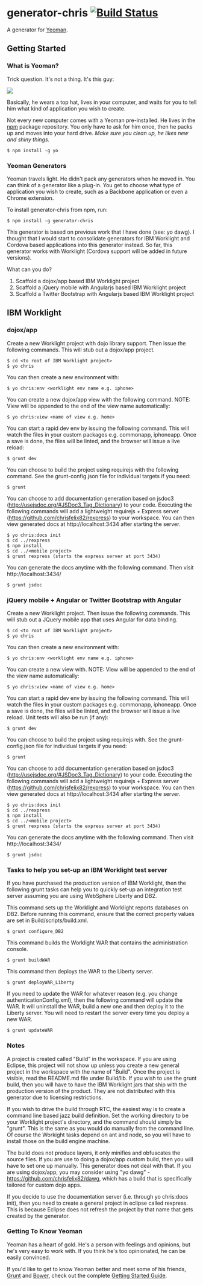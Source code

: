 # generator-chris [![Build Status](https://secure.travis-ci.org/chrisfelix82/generator-chris.png?branch=master)](https://travis-ci.org/chrisfelix82/generator-chris)

A generator for [Yeoman](http://yeoman.io).


## Getting Started

### What is Yeoman?

Trick question. It's not a thing. It's this guy:

![](http://i.imgur.com/JHaAlBJ.png)

Basically, he wears a top hat, lives in your computer, and waits for you to tell him what kind of application you wish to create.

Not every new computer comes with a Yeoman pre-installed. He lives in the [npm](https://npmjs.org) package repository. You only have to ask for him once, then he packs up and moves into your hard drive. *Make sure you clean up, he likes new and shiny things.*

```
$ npm install -g yo
```

### Yeoman Generators

Yeoman travels light. He didn't pack any generators when he moved in. You can think of a generator like a plug-in. You get to choose what type of application you wish to create, such as a Backbone application or even a Chrome extension.

To install generator-chris from npm, run:

```
$ npm install -g generator-chris
```

This generator is based on previous work that I have done (see: yo dawg).  I thought that I would start to consolidate generators for IBM Worklight and Cordova based applications into this generator instead. So far, this generator works with Worklight (Cordova support will be added in future versions).  

What can you do?  
1. Scaffold a dojox/app based IBM Worklight project 
2. Scaffold a jQuery mobile with Angularjs based IBM Worklight project
3. Scaffold a Twitter Bootstrap with Angularjs based IBM Worklight project

## IBM Worklight

### dojox/app

Create a new Worklight project with dojo library support.  Then issue the following commands.  This will stub out a dojox/app project.

```
$ cd <to root of IBM Worklight project>
$ yo chris
```

You can then create a new environment with:

```
$ yo chris:env <worklight env name e.g. iphone>
```

You can create a new dojox/app view with the following command.  NOTE: View will be appended to the end of the view name automatically:

```
$ yo chris:view <name of view e.g. home>
```

You can start a rapid dev env by issuing the following command.  This will watch the files in your custom packages e.g. commonapp, iphoneapp.  Once a save is done, the files will be linted, and the browser will issue a live reload:

```
$ grunt dev
```

You can choose to build the project using requirejs with the following command.  See the grunt-config.json file for individual targets if you need:

```
$ grunt
```

You can choose to add documentation generation based on jsdoc3 (http://usejsdoc.org/#JSDoc3_Tag_Dictionary) to your code.  Executing the
following commands will add a lightweight requirejs + Express server (https://github.com/chrisfelix82/rexpress) to your workspace.  You can then view
generated docs at http://localhost:3434 after starting the server.

```
$ yo chris:docs init
$ cd ../rexpress
$ npm install
$ cd ../<mobile project>
$ grunt rexpress (starts the express server at port 3434)
```

You can generate the docs anytime with the following command.  Then visit http://localhost:3434/

```
$ grunt jsdoc
```



### jQuery mobile + Angular or Twitter Bootstrap with Angular

Create a new Worklight project.  Then issue the following commands.  This will stub out a JQuery mobile app that uses Angular for data binding.

```
$ cd <to root of IBM Worklight project>
$ yo chris
```

You can then create a new environment with:

```
$ yo chris:env <worklight env name e.g. iphone>
```

You can create a new view with.  NOTE: View will be appended to the end of the view name automatically:

```
$ yo chris:view <name of view e.g. home>
```

You can start a rapid dev env by issuing the following command.  This will watch the files in your custom packages e.g. commonapp, iphoneapp.  Once a save is done, the files will be linted, and the browser will issue a live reload.
Unit tests will also be run (if any):

```
$ grunt dev
```

You can choose to build the project using requirejs with.  See the grunt-config.json file for individual targets if you need:

```
$ grunt
```

You can choose to add documentation generation based on jsdoc3 (http://usejsdoc.org/#JSDoc3_Tag_Dictionary) to your code.  Executing the
following commands will add a lightweight requirejs + Express server (https://github.com/chrisfelix82/rexpress) to your workspace.  You can then view
generated docs at http://localhost:3434 after starting the server.

```
$ yo chris:docs init
$ cd ../rexpress
$ npm install
$ cd ../<mobile project>
$ grunt rexpress (starts the express server at port 3434)
```

You can generate the docs anytime with the following command.  Then visit http://localhost:3434/

```
$ grunt jsdoc
```

### Tasks to help you set-up an IBM Worklight test server

If you have purchased the production version of IBM Worklight, then the following grunt tasks can help you
to quickly set-up an integration test server assuming you are using WebSphere Liberty and DB2.

This command sets up the Worklight and Worklight reports databases on DB2.  Before running this command, ensure
that the correct property values are set in Build/scripts/build.xml.

```
$ grunt configure_DB2
```

This command builds the Worklight WAR that contains the administration console.

```
$ grunt buildWAR
```

This command then deploys the WAR to the Liberty server.

```
$ grunt deployWAR_Liberty
```

If you need to update the WAR for whatever reason (e.g. you change authenticationConfig.xml), then the following
command will update the WAR.  It will uninstall the WAR, build a new one and then deploy it to the Liberty server.
You will need to restart the server every time you deploy a new WAR.

```
$ grunt updateWAR
```



### Notes

A project is created called "Build" in the workspace.  If you are using Eclipse, this project will not show up unless you create a new general project in the workspace with the name of "Build".  Once the project is visible, read the README.md file under Build/lib.  If you wish to use the grunt build, then you will have to have the IBM Worklight jars that ship with the production version of the product.  They are not distributed with this generator due to licensing restrictions.

If you wish to drive the build through RTC, the easiest way is to create a command line based jazz build definition.  Set the working directory to be your Worklight project's directory, and the command should simply be "grunt".  This is the same as you would do manually from the command line.  Of course the Workight tasks depend on ant and node, so you will have to install those on the build engine machine.

The build does not produce layers, it only minifies and obfuscates the source files.  If you are use to doing a dojox/app custom build, then you will have to set one up manually.  This generator does not deal with that.  If you are using dojox/app, you may consider using "yo dawg" - https://github.com/chrisfelix82/dawg, which has a build that is specifically tailored for custom dojo apps.

If you decide to use the documentation server (i.e. through yo chris:docs init), then you need to create a general project in eclipse called rexpress.  This is because Eclipse does not refresh the project by that name that gets created by the generator.


### Getting To Know Yeoman

Yeoman has a heart of gold. He's a person with feelings and opinions, but he's very easy to work with. If you think he's too opinionated, he can be easily convinced.

If you'd like to get to know Yeoman better and meet some of his friends, [Grunt](http://gruntjs.com) and [Bower](http://bower.io), check out the complete [Getting Started Guide](https://github.com/yeoman/yeoman/wiki/Getting-Started).
